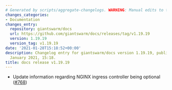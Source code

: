 ```yaml
---
# Generated by scripts/aggregate-changelogs. WARNING: Manual edits to this files will be overwritten.
changes_categories:
- Documentation
changes_entry:
  repository: giantswarm/docs
  url: https://github.com/giantswarm/docs/releases/tag/v1.19.19
  version: 1.19.19
  version_tag: v1.19.19
date: '2021-01-28T15:18:52+00:00'
description: Changelog entry for giantswarm/docs version 1.19.19, published on 28
  January 2021, 15:18.
title: docs release v1.19.19
---
```


- Update information regarding NGINX ingress controller being optional ([#768](https://github.com/giantswarm/docs/pull/768))
